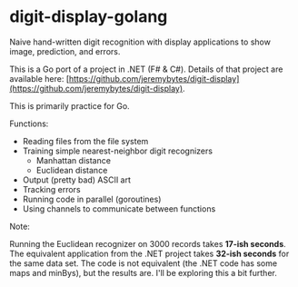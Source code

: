# digit-display-golang
Naive hand-written digit recognition with display applications to show image, prediction, and errors.  

This is a Go port of a project in .NET (F# & C#). Details of that project are available here: [https://github.com/jeremybytes/digit-display](https://github.com/jeremybytes/digit-display).  

This is primarily practice for Go.

Functions:  
* Reading files from the file system
* Training simple nearest-neighbor digit recognizers
    * Manhattan distance
    * Euclidean distance
* Output (pretty bad) ASCII art
* Tracking errors
* Running code in parallel (goroutines)
* Using channels to communicate between functions

Note:  

Running the Euclidean recognizer on 3000 records takes **17-ish seconds**. The equivalent application from the .NET project takes **32-ish seconds** for the same data set. The code is not equivalent (the .NET code has some maps and minBys), but the results are. I'll be exploring this a bit further.
